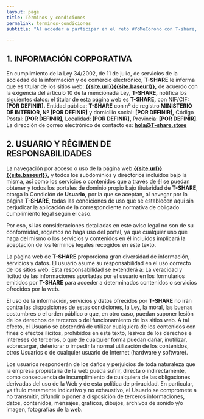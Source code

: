 ```yaml
---
layout: page
title: Términos y condiciones
permalink: terminos-condiciones
subtitle: "Al acceder a participar en el reto #YoMeCorono con T-share, usted acepta y accede a estar obligado por los términos y disposiciones de este acuerdo. Asimismo, usted estará sujeto a toda regla o guía de uso correspondiente que se haya publicado para dichos servicios. Toda participación en este servicio constituirá la aceptación de este acuerdo. Si no acepta cumplir con lo anterior, por favor, no lo utilice."

---
```


## 1. INFORMACIÓN CORPORATIVA

En cumplimiento de la Ley 34/2002, de 11 de julio, de servicios de la sociedad de la información y de comercio electrónico, **T-SHARE** le informa que es titular de los sitios web: [**{{site.url}}{{site.baseurl}}**]({{site.url}}{{site.baseurl}})**,** de acuerdo con la exigencia del artículo 10 de la mencionada Ley, **T-SHARE,** notifica los siguientes datos: el titular de esta página web es **T-SHARE,** con NIF/CIF: **[POR DEFINIR].** Entidad pública: **T-SHARE** con nº de registro **MINISTERIO DE INTERIOR, Nº [POR DEFINIR]** y domicilio social: **[POR DEFINIR],** Código Postal: **[POR DEFINIR]**, Localidad: **[POR DEFINIR],** Provincia: **[POR DEFINIR]**. La dirección de correo electrónico de contacto es: **hola@T-share.store**

## 2. USUARIO Y RÉGIMEN DE RESPONSABILIDADES

La navegación por acceso o uso de la página web [**{{site.url}}{{site.baseurl}}**]({{site.url}}{{site.baseurl}})**,** y todos los subdominios y directorios incluidos bajo la misma, así como los servicios o contenidos que a través de él se puedan obtener y todos los portales de dominio propio bajo titularidad de **T-SHARE**, otorga la Condición de **Usuario**, por la que se aceptan, al navegar por la página **T-SHARE**, todas las condiciones de uso que se establecen aquí sin perjudicar la aplicación de la correspondiente normativa de obligado cumplimiento legal según el caso.

Por eso, si las consideraciones detalladas en este aviso legal no son de su conformidad, rogamos no haga uso del portal, ya que cualquier uso que haga del mismo o los servicios y contenidos en él incluidos implicará la aceptación de los términos legales recogidos en este texto.

La página web de **T-SHARE** proporciona gran diversidad de información, servicios y datos. El usuario asume su responsabilidad en el uso correcto de los sitios web. Esta responsabilidad se extenderá a: La veracidad y licitud de las informaciones aportadas por el usuario en los formularios emitidos por **T-SHARE** para acceder a determinados contenidos o servicios ofrecidos por la web.

El uso de la información, servicios y datos ofrecidos por **T-SHARE** no irán contra las disposiciones de estas condiciones, la Ley, la moral, las buenas costumbres o el orden público o que, en otro caso, puedan suponer lesión de los derechos de terceros o del funcionamiento de los sitios web. A tal efecto, el Usuario se abstendrá de utilizar cualquiera de los contenidos con fines o efectos ilícitos, prohibidos en este texto, lesivos de los derechos e intereses de terceros, o que de cualquier forma puedan dañar, inutilizar, sobrecargar, deteriorar o impedir la normal utilización de los contenidos, otros Usuarios o de cualquier usuario de Internet (hardware y software).

Los usuarios responderán de los daños y perjuicios de toda naturaleza que la empresa propietaria de la web pueda sufrir, directa o indirectamente, como consecuencia de incumplimiento de cualquiera de las obligaciones derivadas del uso de la Web y de esta política de privacidad. En particular, ya título meramente indicativo y no exhaustivo, el Usuario se compromete a no transmitir, difundir o poner a disposición de terceros informaciones, datos, contenidos, mensajes, gráficos, dibujos, archivos de sonido y/o imagen, fotografías de la web.